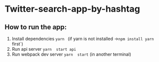 # Twitter-search-app-by-hashtag

## How to run the app:
1. Install dependencies  `yarn `  (if  yarn is not installed ->`npm install yarn`  first`)
2. Run api server `yarn  start api`
3. Run webpack dev server `yarn  start` (in another terminal)

